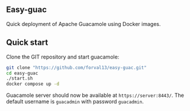 ## Easy-guac
Quick deployment of Apache Guacamole using Docker images.

## Quick start
Clone the GIT repository and start guacamole:

~~~bash
git clone "https://github.com/forval13/easy-guac.git"
cd easy-guac
./start.sh
docker compose up -d
~~~

Guacamole server should now be available at `https://server:8443/`. 
The default username is `guacadmin` with password `guacadmin`.
